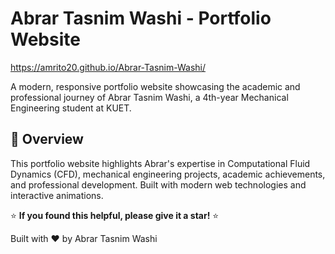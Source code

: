 # Abrar Tasnim Washi - Portfolio Website

https://amrito20.github.io/Abrar-Tasnim-Washi/

A modern, responsive portfolio website showcasing the academic and professional journey of Abrar Tasnim Washi, a 4th-year Mechanical Engineering student at KUET.

## 🎯 Overview

This portfolio website highlights Abrar's expertise in Computational Fluid Dynamics (CFD), mechanical engineering projects, academic achievements, and professional development. Built with modern web technologies and interactive animations.


⭐ **If you found this helpful, please give it a star!** ⭐

Built with ❤️ by Abrar Tasnim Washi 
